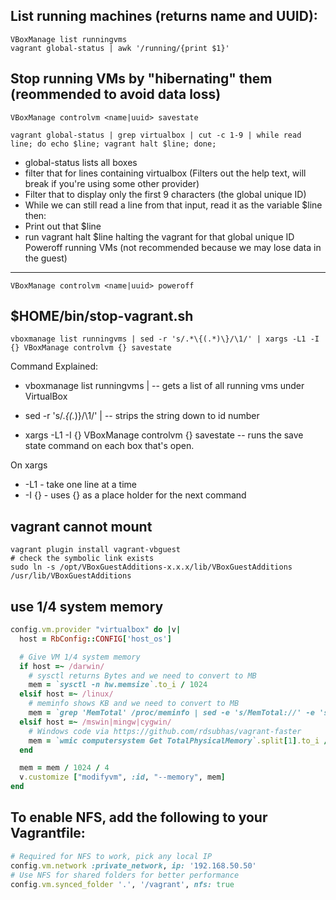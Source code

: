 List running machines (returns name and UUID):
---
```shell
VBoxManage list runningvms
vagrant global-status | awk '/running/{print $1}'
```
Stop running VMs by "hibernating" them (reommended to avoid data loss)
---
```shell
VBoxManage controlvm <name|uuid> savestate
```
```shell
vagrant global-status | grep virtualbox | cut -c 1-9 | while read line; do echo $line; vagrant halt $line; done;
```
- global-status lists all boxes
- filter that for lines containing virtualbox (Filters out the help text, will break if you're using some other provider)
- Filter that to display only the first 9 characters (the global unique ID)
- While we can still read a line from that input, read it as the variable $line then:
 - Print out that $line
 - run vagrant halt $line halting the vagrant for that global unique ID
Poweroff running VMs (not recommended because we may lose data in the guest)
---
```shell
VBoxManage controlvm <name|uuid> poweroff
```
$HOME/bin/stop-vagrant.sh
---
```
vboxmanage list runningvms | sed -r 's/.*\{(.*)\}/\1/' | xargs -L1 -I {} VBoxManage controlvm {} savestate
```
Command Explained:

- vboxmanage list runningvms | -- gets a list of all running vms under VirtualBox

- sed -r 's/.*\{(.*)\}/\1/' | -- strips the string down to id number

- xargs -L1 -I {} VBoxManage controlvm {} savestate -- runs the save state command on each box that's open.

On xargs

 - -L1 - take one line at a time
 - -I {} - uses {} as a place holder for the next command

vagrant cannot mount 
---
```shell
vagrant plugin install vagrant-vbguest
# check the symbolic link exists
sudo ln -s /opt/VBoxGuestAdditions-x.x.x/lib/VBoxGuestAdditions /usr/lib/VBoxGuestAdditions
```
use 1/4 system memory
---
```ruby
config.vm.provider "virtualbox" do |v|
  host = RbConfig::CONFIG['host_os']

  # Give VM 1/4 system memory 
  if host =~ /darwin/
    # sysctl returns Bytes and we need to convert to MB
    mem = `sysctl -n hw.memsize`.to_i / 1024
  elsif host =~ /linux/
    # meminfo shows KB and we need to convert to MB
    mem = `grep 'MemTotal' /proc/meminfo | sed -e 's/MemTotal://' -e 's/ kB//'`.to_i 
  elsif host =~ /mswin|mingw|cygwin/
    # Windows code via https://github.com/rdsubhas/vagrant-faster
    mem = `wmic computersystem Get TotalPhysicalMemory`.split[1].to_i / 1024
  end

  mem = mem / 1024 / 4
  v.customize ["modifyvm", :id, "--memory", mem]
end
```
To enable NFS, add the following to your Vagrantfile:
---
```ruby
# Required for NFS to work, pick any local IP
config.vm.network :private_network, ip: '192.168.50.50'
# Use NFS for shared folders for better performance
config.vm.synced_folder '.', '/vagrant', nfs: true
```
